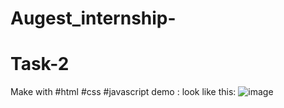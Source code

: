 # Augest_internship-
# Task-2
Make with 
#html
#css
#javascript 
demo : look like this:
![image](https://github.com/Krupa3006/Augest_internship-/assets/123809531/0ea752c0-8e22-4d3d-8a79-0cf1bb7e5a4e)

